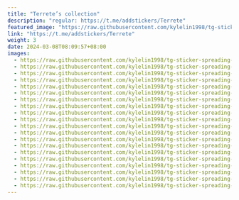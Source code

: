 ```yaml
---
title: "Terrete’s collection"
description: "regular: https://t.me/addstickers/Terrete"
featured_image: "https://raw.githubusercontent.com/kylelin1998/tg-sticker-spreading-worldwide-images/main/img/792aaf2b-183a-401b-9a79-d39f1d859876.jpg"
link: "https://t.me/addstickers/Terrete"
weight: 3
date: 2024-03-08T08:09:57+08:00
images:
  - https://raw.githubusercontent.com/kylelin1998/tg-sticker-spreading-worldwide-images/main/img/792aaf2b-183a-401b-9a79-d39f1d859876.jpg
  - https://raw.githubusercontent.com/kylelin1998/tg-sticker-spreading-worldwide-images/main/img/8bf4a6cc-35a0-46c2-b5af-ec3228d1022c.jpg
  - https://raw.githubusercontent.com/kylelin1998/tg-sticker-spreading-worldwide-images/main/img/3d93b1f7-97aa-4a61-a296-f26db338aa8e.jpg
  - https://raw.githubusercontent.com/kylelin1998/tg-sticker-spreading-worldwide-images/main/img/816f8379-be77-42ad-bcf0-826888722a11.jpg
  - https://raw.githubusercontent.com/kylelin1998/tg-sticker-spreading-worldwide-images/main/img/e5c05d54-d462-4ee2-9157-4f339bd00cda.jpg
  - https://raw.githubusercontent.com/kylelin1998/tg-sticker-spreading-worldwide-images/main/img/1215cc3a-1d5b-43c6-a77d-48c73daa5919.jpg
  - https://raw.githubusercontent.com/kylelin1998/tg-sticker-spreading-worldwide-images/main/img/df7236e6-9637-413d-bfc2-eba193ebfe37.jpg
  - https://raw.githubusercontent.com/kylelin1998/tg-sticker-spreading-worldwide-images/main/img/ed94860e-6199-4176-b4fa-0b7e3fb8aa43.jpg
  - https://raw.githubusercontent.com/kylelin1998/tg-sticker-spreading-worldwide-images/main/img/655d5430-29d9-45fb-ba66-d96dcd5c1137.jpg
  - https://raw.githubusercontent.com/kylelin1998/tg-sticker-spreading-worldwide-images/main/img/04908137-995c-4ded-960a-35297dcc7a92.jpg
  - https://raw.githubusercontent.com/kylelin1998/tg-sticker-spreading-worldwide-images/main/img/8e4275af-bd4d-4c6f-ae05-23f97cc71ca7.jpg
  - https://raw.githubusercontent.com/kylelin1998/tg-sticker-spreading-worldwide-images/main/img/7294317e-266b-4b19-bea0-fcebcf5a1931.jpg
  - https://raw.githubusercontent.com/kylelin1998/tg-sticker-spreading-worldwide-images/main/img/53fe86ad-d863-43e4-8b76-7d09dacfa0a8.jpg
  - https://raw.githubusercontent.com/kylelin1998/tg-sticker-spreading-worldwide-images/main/img/3aa87f93-0d57-441f-be69-bdaf186d31e7.jpg
  - https://raw.githubusercontent.com/kylelin1998/tg-sticker-spreading-worldwide-images/main/img/c47c7133-787d-4257-b21b-8255af11535e.jpg
  - https://raw.githubusercontent.com/kylelin1998/tg-sticker-spreading-worldwide-images/main/img/8a2319e0-4d8b-42f1-89dd-dcef9faa3d5e.jpg
  - https://raw.githubusercontent.com/kylelin1998/tg-sticker-spreading-worldwide-images/main/img/b0bf91b3-71c8-45b6-97f0-e95326517fb8.jpg
  - https://raw.githubusercontent.com/kylelin1998/tg-sticker-spreading-worldwide-images/main/img/0c24bda8-231b-4932-b257-5cb63f8634a4.jpg
  - https://raw.githubusercontent.com/kylelin1998/tg-sticker-spreading-worldwide-images/main/img/4e3da61c-7911-4edc-ab02-06399a497c92.jpg
  - https://raw.githubusercontent.com/kylelin1998/tg-sticker-spreading-worldwide-images/main/img/f1c528ec-5644-4636-b055-28bd6632f12a.jpg
---
```

